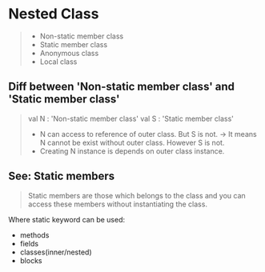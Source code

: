 # Nested Class

> + Non-static member class
> + Static member class
> + Anonymous class
> + Local class



## Diff between 'Non-static member class' and 'Static member class'

> val N : 'Non-static member class'
> val S : 'Static member class'
>
> + N can access to reference of outer class. But S is not.
>   -> It means N cannot be exist without outer class. However S is not.
> + Creating N instance is depends on outer class instance.



## See: Static members

> Static members are those which belongs to the class and you can access these members without instantiating the class.

Where static keyword can be used:

+ methods
+ fields
+ classes(inner/nested)
+ blocks





